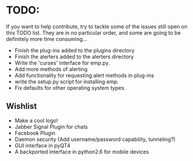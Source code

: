 TODO:
=====

If you want to help contribute, try to tackle some of the issues still open on 
this TODO list. They are in no particular order, and some are going to be 
definitely more time consuming...

* Finish the plug-ins added to the plugins directory
* Finish the alerters added to the alerters directory
* Write the 'curses' interface for emp.py.
* Add more methods of alerting
* Add functionality for requesting alert methods in plug-ins
* write the setup.py script for installing emp.
* Fix defaults for other operating system types.

Wishlist
--------

* Make a cool logo!
* Jabber Signal Plugin for chats
* Facebook Plugin
* Daemon security (Add username/password capability, tunneling?)
* GUI interface in pyQT4
* A backported interface in python2.6 for mobile devices

